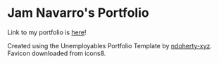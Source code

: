 # Jam Navarro's Portfolio

Link to my portfolio is [here](https://jamnavarro.github.io/portfolio/)!

Created using the Unemployables Portfolio Template by [ndoherty-xyz](https://github.com/ndoherty-xyz/).
Favicon downloaded from icons8.
